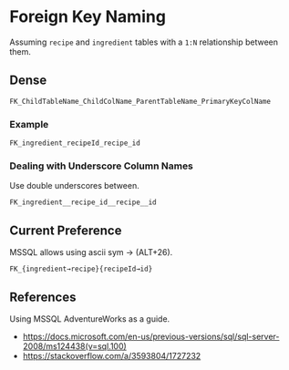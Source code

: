 # Foreign Key Naming

Assuming `recipe` and `ingredient` tables with a `1:N` relationship between them.

## Dense

`FK_ChildTableName_ChildColName_ParentTableName_PrimaryKeyColName`

### Example

`FK_ingredient_recipeId_recipe_id`

### Dealing with Underscore Column Names

Use double underscores between.

`FK_ingredient__recipe_id__recipe__id`

## Current Preference

MSSQL allows using ascii sym → (ALT+26).

`FK_{ingredient→recipe}{recipeId→id}`

## References

Using MSSQL AdventureWorks as a guide.

* <https://docs.microsoft.com/en-us/previous-versions/sql/sql-server-2008/ms124438(v=sql.100)>
* <https://stackoverflow.com/a/3593804/1727232>
